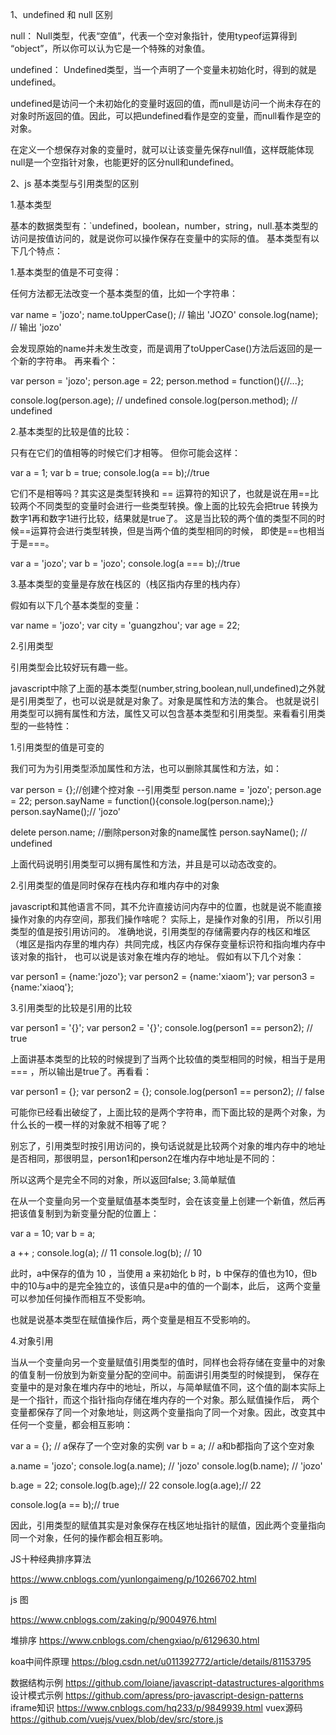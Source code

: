 1、undefined 和 null 区别

null： Null类型，代表“空值”，代表一个空对象指针，使用typeof运算得到 “object”，所以你可以认为它是一个特殊的对象值。

undefined： Undefined类型，当一个声明了一个变量未初始化时，得到的就是undefined。

undefined是访问一个未初始化的变量时返回的值，而null是访问一个尚未存在的对象时所返回的值。因此，可以把undefined看作是空的变量，而null看作是空的对象。

在定义一个想保存对象的变量时，就可以让该变量先保存null值，这样既能体现null是一个空指针对象，也能更好的区分null和undefined。

2、js 基本类型与引用类型的区别


1.基本类型

基本的数据类型有：`undefined，boolean，number，string，null.基本类型的访问是按值访问的，就是说你可以操作保存在变量中的实际的值。
基本类型有以下几个特点：

1.基本类型的值是不可变得：

任何方法都无法改变一个基本类型的值，比如一个字符串：


var name = 'jozo';
name.toUpperCase(); // 输出 'JOZO'
console.log(name); // 输出  'jozo'




会发现原始的name并未发生改变，而是调用了toUpperCase()方法后返回的是一个新的字符串。
再来看个：


var person = 'jozo';
person.age = 22;
person.method = function(){//...};

console.log(person.age); // undefined
console.log(person.method); // undefined

2.基本类型的比较是值的比较：

只有在它们的值相等的时候它们才相等。
但你可能会这样：



var a = 1;
var b = true;
console.log(a == b);//true


它们不是相等吗？其实这是类型转换和 == 运算符的知识了，也就是说在用==比较两个不同类型的变量时会进行一些类型转换。像上面的比较先会把true
转换为数字1再和数字1进行比较，结果就是true了。 这是当比较的两个值的类型不同的时候==运算符会进行类型转换，但是当两个值的类型相同的时候，
即使是==也相当于是===。



var a = 'jozo';
var b = 'jozo';
console.log(a === b);//true

3.基本类型的变量是存放在栈区的（栈区指内存里的栈内存）

假如有以下几个基本类型的变量：

var name = 'jozo';
var city = 'guangzhou';
var age = 22;

2.引用类型

引用类型会比较好玩有趣一些。

javascript中除了上面的基本类型(number,string,boolean,null,undefined)之外就是引用类型了，也可以说是就是对象了。对象是属性和方法的集合。
也就是说引用类型可以拥有属性和方法，属性又可以包含基本类型和引用类型。来看看引用类型的一些特性：

1.引用类型的值是可变的

我们可为为引用类型添加属性和方法，也可以删除其属性和方法，如：

var person = {};//创建个控对象 --引用类型
person.name = 'jozo';
person.age = 22;
person.sayName = function(){console.log(person.name);}
person.sayName();// 'jozo'

delete person.name; //删除person对象的name属性
person.sayName(); // undefined

上面代码说明引用类型可以拥有属性和方法，并且是可以动态改变的。

2.引用类型的值是同时保存在栈内存和堆内存中的对象

javascript和其他语言不同，其不允许直接访问内存中的位置，也就是说不能直接操作对象的内存空间，那我们操作啥呢？ 实际上，是操作对象的引用，
所以引用类型的值是按引用访问的。
准确地说，引用类型的存储需要内存的栈区和堆区（堆区是指内存里的堆内存）共同完成，栈区内存保存变量标识符和指向堆内存中该对象的指针，
也可以说是该对象在堆内存的地址。
假如有以下几个对象：


var person1 = {name:'jozo'};
var person2 = {name:'xiaom'};
var person3 = {name:'xiaoq'};


3.引用类型的比较是引用的比较

var person1 = '{}';
var person2 = '{}';
console.log(person1 == person2); // true

上面讲基本类型的比较的时候提到了当两个比较值的类型相同的时候，相当于是用 === ，所以输出是true了。再看看：


var person1 = {};
var person2 = {};
console.log(person1 == person2); // false

可能你已经看出破绽了，上面比较的是两个字符串，而下面比较的是两个对象，为什么长的一模一样的对象就不相等了呢？

别忘了，引用类型时按引用访问的，换句话说就是比较两个对象的堆内存中的地址是否相同，那很明显，person1和person2在堆内存中地址是不同的：







所以这两个是完全不同的对象，所以返回false;
3.简单赋值

在从一个变量向另一个变量赋值基本类型时，会在该变量上创建一个新值，然后再把该值复制到为新变量分配的位置上：

var a = 10;
var b = a;

a ++ ;
console.log(a); // 11
console.log(b); // 10

此时，a中保存的值为 10 ，当使用 a 来初始化 b 时，b 中保存的值也为10，但b中的10与a中的是完全独立的，该值只是a中的值的一个副本，此后，
这两个变量可以参加任何操作而相互不受影响。

也就是说基本类型在赋值操作后，两个变量是相互不受影响的。







4.对象引用

当从一个变量向另一个变量赋值引用类型的值时，同样也会将存储在变量中的对象的值复制一份放到为新变量分配的空间中。前面讲引用类型的时候提到，
保存在变量中的是对象在堆内存中的地址，所以，与简单赋值不同，这个值的副本实际上是一个指针，而这个指针指向存储在堆内存的一个对象。那么赋值操作后，
两个变量都保存了同一个对象地址，则这两个变量指向了同一个对象。因此，改变其中任何一个变量，都会相互影响：

var a = {}; // a保存了一个空对象的实例
var b = a;  // a和b都指向了这个空对象

a.name = 'jozo';
console.log(a.name); // 'jozo'
console.log(b.name); // 'jozo'

b.age = 22;
console.log(b.age);// 22
console.log(a.age);// 22

console.log(a == b);// true


因此，引用类型的赋值其实是对象保存在栈区地址指针的赋值，因此两个变量指向同一个对象，任何的操作都会相互影响。




JS十种经典排序算法

https://www.cnblogs.com/yunlongaimeng/p/10266702.html

js 图

https://www.cnblogs.com/zaking/p/9004976.html

堆排序
https://www.cnblogs.com/chengxiao/p/6129630.html

koa中间件原理
https://blog.csdn.net/u011392772/article/details/81153795

数据结构示例
https://github.com/loiane/javascript-datastructures-algorithms
设计模式示例
https://github.com/apress/pro-javascript-design-patterns
iframe知识
https://www.cnblogs.com/hq233/p/9849939.html
vuex源码
https://github.com/vuejs/vuex/blob/dev/src/store.js